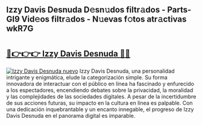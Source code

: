 ## Izzy Davis Desnuda D𝚎sn𝚞dos filtr𝚊dos - Parts-GI9 Vid𝚎os filtr𝚊dos - N𝚞evas f𝚘tos atr𝚊ctivas wkR7G

# <h2><a href="http://mba3nx.tromn.icu/?c=Izzy+Davis+Desnuda">🔗👉👉👉 Izzy Davis Desnuda 🔗🔗</a></h2>

[![Izzy Davis Desnuda nuevo](https://i.imgur.com/pEAQMta.gif)](http://mba3nx.tromn.icu/?c=Izzy+Davis+Desnuda)
Izzy Davis Desnuda, una personalidad intrigante y enigmática, elude la categorización simple. Su forma innovadora de interactuar con el público en línea ha fascinado y enfurecido a los espectadores, encendiendo debates sobre la privacidad, la moralidad y las complejidades de las sociedades digitales. A pesar de la incertidumbre de sus acciones futuras, su impacto en la cultura en línea es palpable. Con una dedicación inquebrantable y un encanto innegable, el progreso de Izzy Davis Desnuda en el panorama digital es imparable.
